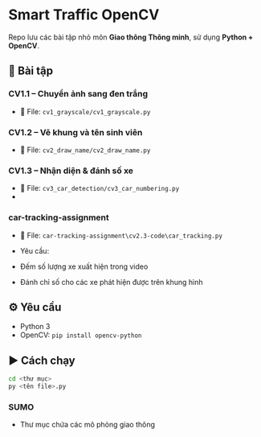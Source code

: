 #  Smart Traffic OpenCV

Repo lưu các bài tập nhỏ môn **Giao thông Thông minh**, sử dụng **Python + OpenCV**.

## 📘 Bài tập

### CV1.1 – Chuyển ảnh sang đen trắng
- 📄 File: `cv1_grayscale/cv1_grayscale.py`

### CV1.2 – Vẽ khung và tên sinh viên
- 📄 File: `cv2_draw_name/cv2_draw_name.py`

### CV1.3 – Nhận diện & đánh số xe
- 📄 File: `cv3_car_detection/cv3_car_numbering.py`
- 
### car-tracking-assignment 
- 📄 File: `car-tracking-assignment\cv2.3-code\car_tracking.py`
- Yêu cầu:
- Đếm số lượng xe xuất hiện trong video

- Đánh chỉ số cho các xe phát hiện được trên khung hình

## ⚙ Yêu cầu
- Python 3
- OpenCV: `pip install opencv-python`

## ▶️ Cách chạy

```bash
cd <thư mục>
py <tên file>.py

```
### SUMO 
-   Thư mục chứa các mô phỏng giao thông
